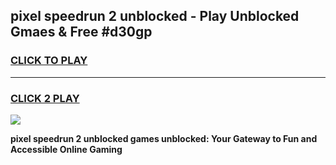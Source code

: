 
## pixel speedrun 2 unblocked - Play Unblocked Gmaes & Free #d30gp
<h3>
<a href="https://news.freeplayer.one?title=pixel_speedrun_2_unblocked&ref=24F">CLICK TO PLAY</a></h3>
<hr>

<h3>
<a href="https://news.freeplayer.one?title=pixel_speedrun_2_unblocked&ref=24F">CLICK 2 PLAY</a>
  
</h3>

<a href="https://news.freeplayer.one?title=pixel_speedrun_2_unblocked&ref=24F/"><img src="https://clearcache.store/games.png"></a>


**pixel speedrun 2 unblocked games unblocked: Your Gateway to Fun and Accessible Online Gaming**
